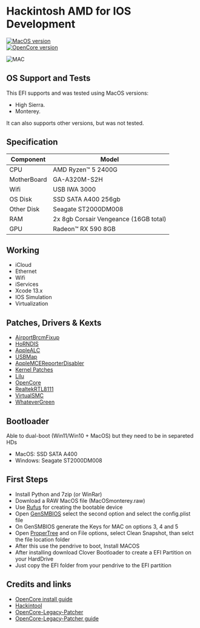 # Hackintosh AMD for IOS Development 

[![MacOS version](https://img.shields.io/badge/Monterey-12.4-informational.svg)](https://www.apple.com/macos)\
[![OpenCore version](https://img.shields.io/badge/OpenCore-0.8.0-informational.svg)](https://github.com/acidanthera/OpenCorePkg)

![MAC](https://user-images.githubusercontent.com/37451620/168442903-ad89265e-31ef-4132-87f5-b8e59844c9e0.png)

## OS Support and Tests
This EFI supports and was tested using MacOS versions:

* High Sierra.
* Monterey.

It can also supports other versions, but was not tested.

## Specification

| Component        | Model                                              |
| ---------------- | ---------------------------------------------------|
| CPU              | AMD Ryzen™ 5 2400G                                 |
| MotherBoard      | GA-A320M-S2H                                       |
| Wifi             | USB IWA 3000                                       |
| OS Disk          | SSD SATA A400 256gb                                |
| Other Disk       | Seagate ST2000DM008                                |
| RAM              | 2x 8gb Corsair Vengeance (16GB total)              |
| GPU              | Radeon™ RX 590 8GB                                 |

## Working

* iCloud
* Ethernet
* Wifi
* iServices
* Xcode 13.x
* IOS Simulation
* Virtualization

## Patches, Drivers & Kexts

* [AirportBrcmFixup](https://github.com/acidanthera/AirportBrcmFixup)
* [HoRNDIS](https://github.com/jwise/HoRNDIS)
* [AppleALC](https://github.com/acidanthera/AppleALC)
* [USBMap](https://github.com/corpnewt/USBMap)
* [AppleMCEReporterDisabler](https://github.com/acidanthera/bugtracker/files/3703498/AppleMCEReporterDisabler.kext.zip)
* [Kernel Patches](https://github.com/AMD-OSX/AMD_Vanilla)
* [Lilu](https://github.com/acidanthera/Lilu)
* [OpenCore](https://github.com/acidanthera/OpenCorePkg)
* [RealtekRTL8111](https://github.com/Mieze/RTL8111_driver_for_OS_X)
* [VirtualSMC](https://github.com/acidanthera/VirtualSMC)
* [WhateverGreen](https://github.com/acidanthera/WhateverGreen)

## Bootloader

Able to dual-boot (Win11/Win10 + MacOS) but they need to be in separeted HDs

* MacOS: SSD SATA A400
* Windows: Seagate ST2000DM008 

## First Steps
* Install Python and 7zip (or WinRar)
* Download a RAW MacOS file (MacOSmonterey.raw)
* Use [Rufus](https://rufus.ie/) for creating the bootable device
* Open [GenSMBIOS](https://github.com/corpnewt/GenSMBIOS) select the second option and select the config.plist file
* On GenSMBIOS generate the Keys for MAC on options 3, 4 and 5
* Open [ProperTree](https://github.com/corpnewt/ProperTree) and on File options, select Clean Snapshot, than selct the file location folder
* After this use the pendrive to boot, Install MACOS
* After installing download Clover Bootloader to create a EFI Partition on your HardDrive
* Just copy the EFI folder from your pendrive to the EFI partition 

## Credits and links

* [OpenCore install guide](https://dortania.github.io/OpenCore-Install-Guide)
* [Hackintool](https://www.hackintosh-forum.de/forum/thread/38316-hackintool-ehemals-intel-fb-patcher)
* [OpenCore-Legacy-Patcher](https://github.com/dortania/OpenCore-Legacy-Patcher)
* [OpenCore-Legacy-Patcher guide](https://dortania.github.io/OpenCore-Legacy-Patcher)

